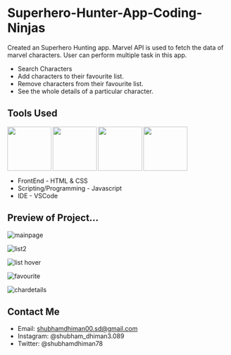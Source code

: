 # Superhero-Hunter-App-Coding-Ninjas
Created an Superhero Hunting app. Marvel API is used to fetch the data of marvel characters.
User can perform multiple task in this app.
* Search Characters 
* Add characters to their favourite list.
* Remove characters from their favourite list.
* See the whole details of a particular character.

## Tools Used
<img align="left" src="https://user-images.githubusercontent.com/18380165/224329335-3cdf989b-bdce-41e6-82dc-7d4c50d5f283.png" width="100" height="100">
<img align="left" src="https://user-images.githubusercontent.com/18380165/224329345-7363d693-4f27-4a58-8c9e-086d8a3fa420.png" width="100" height="100">
<img align="left" src="https://user-images.githubusercontent.com/18380165/224332427-426a3fbb-e25d-4deb-a832-666ae2e2e418.png" width="100" height="100">
<img  src="https://user-images.githubusercontent.com/18380165/224329339-a5174b23-1a5c-4ae4-95c8-ead20a29d77e.png" width="100" height="100">

* FrontEnd - HTML & CSS
* Scripting/Programming - Javascript
* IDE - VSCode
  
  
## Preview of Project...

![mainpage](https://user-images.githubusercontent.com/18380165/224330229-983548fb-c989-4ab0-abc6-3f44c3839091.jpg)


![list2](https://user-images.githubusercontent.com/18380165/224330276-5e919ef5-19e3-46c0-8536-b291d09f5c8d.jpg)


![list hover](https://user-images.githubusercontent.com/18380165/224695395-5a125fb4-5a16-4079-ab83-4bb552e76b58.png)


![favourite](https://user-images.githubusercontent.com/18380165/224330294-441a3683-5db5-402b-bb5c-e9b1a479464c.jpg)


![chardetails](https://user-images.githubusercontent.com/18380165/224330313-03ffa669-6f76-41df-92c7-de240b5a0328.jpg)


## Contact Me
* Email: shubhamdhiman00.sd@gmail.com
* Instagram: @shubham_dhiman3.089
* Twitter: @shubhamdhiman78


